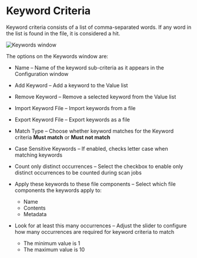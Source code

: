 # Keyword Criteria

Keyword criteria consists of a list of comma-separated words. If any word in the list is found in
the file, it is considered a hit.

![Keywords window](/img/product_docs/accessanalyzer/12.0/sensitivedatadiscovery/criteriaeditor/criteriatype/keywordswindow.webp)

The options on the Keywords window are:

- Name – Name of the keyword sub-criteria as it appears in the Configuration window
- Add Keyword – Add a keyword to the Value list
- Remove Keyword – Remove a selected keyword from the Value list
- Import Keyword File – Import keywords from a file
- Export Keyword File – Export keywords as a file
- Match Type – Choose whether keyword matches for the Keyword criteria **Must match** or **Must not
  match**
- Case Sensitive Keywords – If enabled, checks letter case when matching keywords
- Count only distinct occurrences – Select the checkbox to enable only distinct occurrences to be
  counted during scan jobs
- Apply these keywords to these file components – Select which file components the keywords apply
  to:

    - Name
    - Contents
    - Metadata

- Look for at least this many occurrences – Adjust the slider to configure how many occurrences are
  required for keyword criteria to match

    - The minimum value is 1
    - The maximum value is 10
